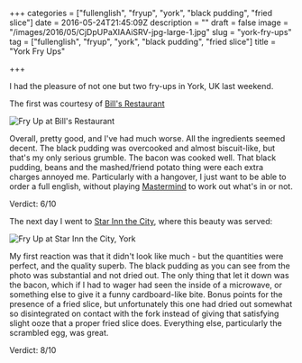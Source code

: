 +++
categories = ["fullenglish", "fryup", "york", "black pudding", "fried slice"]
date = 2016-05-24T21:45:09Z
description = ""
draft = false
image = "/images/2016/05/CjDpUPaXIAAiSRV-jpg-large-1.jpg"
slug = "york-fry-ups"
tag = ["fullenglish", "fryup", "york", "black pudding", "fried slice"]
title = "York Fry Ups"

+++

I had the pleasure of not one but two fry-ups in York, UK last weekend. 

The first was courtesy of [Bill's Restaurant](https://bills-website.co.uk/)

![Fry Up at Bill's Restaurant](/images/2016/05/CjDJFSBWYAAt6W3-jpg-large.jpg)

Overall, pretty good, and I've had much worse. All the ingredients seemed decent. The black pudding was overcooked and almost biscuit-like, but that's my only serious grumble. The bacon was cooked well. That black pudding, beans and the mashed/friend potato thing were each extra charges annoyed me. Particularly with a hangover, I just want to be able to order a full english, without playing [Mastermind](https://en.wikipedia.org/wiki/Mastermind_(board_game)) to work out what's in or not.

Verdict: 6/10

The next day I went to [Star Inn the City](http://www.starinnthecity.co.uk/), where this beauty was served: 

![Fry Up at Star Inn the City, York](/images/2016/05/CjDpUPaXIAAiSRV-jpg-large.jpg)

My first reaction was that it didn't look like much - but the quantities were perfect, and the quality superb. The black pudding as you can see from the photo was substantial and not dried out. The only thing that let it down was the bacon, which if I had to wager had seen the inside of a microwave, or something else to give it a funny cardboard-like bite. Bonus points for the presence of a fried slice, but unfortunately this one had dried out somewhat so disintegrated on contact with the fork instead of giving that satisfying slight ooze that a proper fried slice does. Everything else, particularly the scrambled egg, was great. 

Verdict: 8/10
